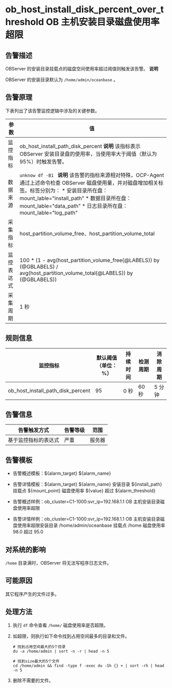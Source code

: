 ob_host_install_disk_percent_over_threshold OB 主机安装目录磁盘使用率超限 
=================================================================================



告警描述 
-------------------------

OBServer 的安装目录挂载点的磁盘空间使用率超过阈值则触发该告警。
**说明**



OBServer 的安装目录默认为 `/home/admin/oceanbase` 。

告警原理 
-------------------------

下表列出了该告警监控逻辑中涉及的关键参数。


|  参数   |                                                                                                                                                                                             值                                                                                                                                                                                             |
|-------|-------------------------------------------------------------------------------------------------------------------------------------------------------------------------------------------------------------------------------------------------------------------------------------------------------------------------------------------------------------------------------------------|
| 监控指标  | ob_host_install_path_disk_percent **说明**  该指标表示 OBServer 安装目录盘的使用率，当使用率大于阈值（默认为 95%）时触发告警。                                                                                                                                                                                                                                                                |
| 数据来源  | ```unknow df -B1 ```  **说明**  该告警的指标来源相对特殊，OCP-Agent 通过上述命令检查 OBServer 磁盘使用量，并对磁盘增加相关标签。标签分别为： * 安装目录所在盘：mount_lable="install_path"   * 数据目录所在盘：mount_lable="data_path"   * 日志目录所在盘：mount_lable="log_path"    |
| 采集指标  | host_partition_volume_free、host_partition_volume_total                                                                                                                                                                                                                                                                                                                                    |
| 监控表达式 | 100 \* (1 - avg(host_partition_volume_free{@LABELS}) by (@GBLABELS) / avg(host_partition_volume_total{@LABELS}) by (@GBLABELS))                                                                                                                                                                                                                                                           |
| 采集周期  | 1 秒                                                                                                                                                                                                                                                                                                                                                                                       |



规则信息 
-------------------------



|               监控指标                | 默认阈值（单位：%） | 持续时间 | 检测周期 | 消除周期 |
|-----------------------------------|------------|------|------|------|
| ob_host_install_path_disk_percent | 95         | 0 秒  | 60 秒 | 5 分钟 |



告警信息 
-------------------------



|   告警触发方式   | 告警等级 | 范围  |
|------------|------|-----|
| 基于监控指标的表达式 | 严重   | 服务器 |



告警模板 
-------------------------

* 告警概述模板：${alarm_target} ${alarm_name}

  

* 告警详情模板：${alarm_target} ${alarm_name} 安装目录 ${install_path} 挂载点 ${mount_point} 磁盘使用率 ${value} 超过 ${alarm_threshold}

  

* 告警概述样例：ob_cluster=C1-1000:svr_ip=192.168.1.1 OB 主机安装目录磁盘使用率超限

  

* 告警详情样例：ob_cluster=C1-1000:svr_ip=192.168.1.1 OB 主机安装目录磁盘使用率超限安装目录 /home/admin/oceanbase 挂载点 /home 磁盘使用率 98.0 超过 95.0

  




对系统的影响 
---------------------------

`/home` 目录满时，OBServer 将无法写程序日志文件。

可能原因 
-------------------------

其它程序产生的文件过多。

处理方法 
-------------------------

1. 执行 `df` 命令查看 `/home/` 磁盘使用率是否超限。

   

2. 如超限，则执行如下命令找到占用空间最多的目录和文件。

   ```shell
   # 找到占用空间最大的5个目录
   du -a /home/admin | sort -n -r | head -n 5
   
   # 找到size最大的5个文件
   cd /home/admin && find -type f -exec du -Sh {} + | sort -rh | head -n 5
   ```

   

3. 删除不需要的文件。

   



